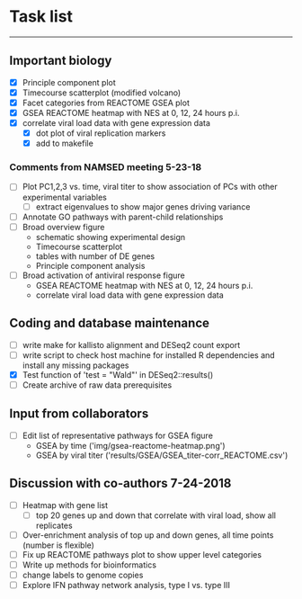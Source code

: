 # Task list
--------------------------------------------------------------------------------
## Important biology
- [X] Principle component plot
- [X] Timecourse scatterplot (modified volcano)
- [X] Facet categories from REACTOME GSEA plot
- [X] GSEA REACTOME heatmap with NES at 0, 12, 24 hours p.i.
- [X] correlate viral load data with gene expression data
   - [X] dot plot of viral replication markers
   - [X] add to makefile 

### Comments from NAMSED meeting 5-23-18
- [ ] Plot PC1,2,3 vs. time, viral titer to show association of PCs with other experimental variables
  - [ ] extract eigenvalues to show major genes driving variance
- [ ] Annotate GO pathways with parent-child relationships
- [ ] Broad overview figure
  - schematic showing experimental design
  - Timecourse scatterplot
  - tables with number of DE genes
  - Principle component analysis
- [ ] Broad activation of antiviral response figure
  - GSEA REACTOME heatmap with NES at 0, 12, 24 hours p.i.
  - correlate viral load data with gene expression data

## Coding and database maintenance
- [ ] write make for kallisto alignment and DESeq2 count export
- [ ] write script to check host machine for installed R dependencies and install any missing packages
- [X] Test function of 'test = "Wald"' in DESeq2::results()
- [ ] Create archive of raw data prerequisites

## Input from collaborators
- [ ] Edit list of representative pathways for GSEA figure
  - GSEA by time ('img/gsea-reactome-heatmap.png')
  - GSEA by viral titer ('results/GSEA/GSEA_titer-corr_REACTOME.csv')

## Discussion with co-authors 7-24-2018
- [ ] Heatmap with gene list
  - [ ] top 20 genes up and down that correlate with viral load, show all replicates
- [ ] Over-enrichment analysis of top up and down genes, all time points (number is flexible)
- [ ] Fix up REACTOME pathways plot to show upper level categories
- [ ] Write up methods for bioinformatics 
- [ ] change labels to genome copies
- [ ] Explore IFN pathway network analysis, type I vs. type III
